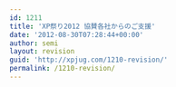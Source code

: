 ```yaml
---
id: 1211
title: 'XP祭り2012 協賛各社からのご支援'
date: '2012-08-30T07:28:44+00:00'
author: semi
layout: revision
guid: 'http://xpjug.com/1210-revision/'
permalink: /1210-revision/
---
```


